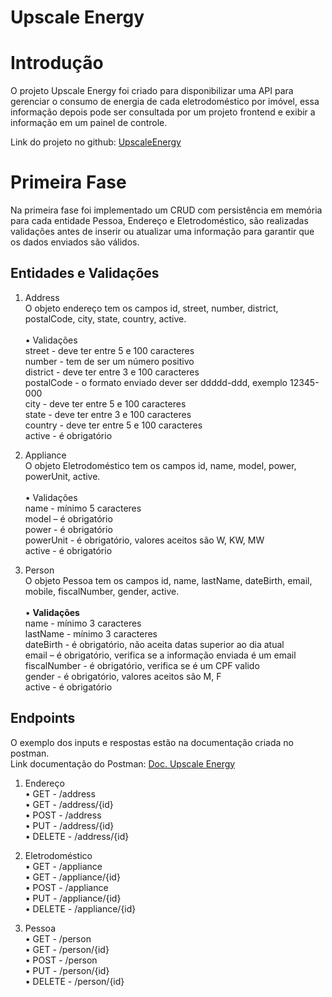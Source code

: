 # Upscale Energy
# Introdução

O projeto Upscale Energy foi criado para disponibilizar uma API para gerenciar o consumo de energia de cada eletrodoméstico por imóvel, essa informação depois pode ser consultada por um projeto frontend e exibir a informação em um painel de controle.

Link do projeto no github: [UpscaleEnergy](https://github.com/Reltessinger/upscaleEnergy)

# Primeira Fase

Na primeira fase foi implementado um CRUD com persistência em memória para cada entidade Pessoa, Endereço e Eletrodoméstico, são realizadas validações antes de inserir ou atualizar uma informação para garantir que os dados enviados são válidos.

## Entidades e Validações

1.	Address</br>
O objeto endereço tem os campos id, street, number, district, postalCode, city, state, country, active.</br></br>
•	Validações</br>
street - deve ter entre 5 e 100 caracteres</br>
number - tem de ser um número positivo</br>
district - deve ter entre 3 e 100 caracteres</br>
postalCode - o formato enviado dever ser ddddd-ddd, exemplo 12345-000</br>
city - deve ter entre 5 e 100 caracteres</br>
state - deve ter entre 3 e 100 caracteres</br>
country - deve ter entre 5 e 100 caracteres</br>
active - é obrigatório</br>

2.	Appliance</br>
O objeto Eletrodoméstico tem os campos id, name, model, power, powerUnit, active.</br></br>
•	Validações</br>
name - mínimo 5 caracteres </br>
model – é obrigatório</br>
power - é obrigatório</br>
powerUnit - é obrigatório, valores aceitos são W, KW, MW</br>
active - é obrigatório</br>

3.	Person</br>
O objeto Pessoa tem os campos id, name, lastName, dateBirth, email, mobile, fiscalNumber, gender, active.</br></br>
•	<b>Validações</b></br>
name - mínimo 3 caracteres</br>
lastName - mínimo 3 caracteres</br>
dateBirth - é obrigatório, não aceita datas superior ao dia atual</br>
email – é obrigatório, verifica se a informação enviada é um email</br>
fiscalNumber - é obrigatório, verifica se é um CPF valido</br>
gender - é obrigatório, valores aceitos são M, F</br>
active - é obrigatório</br>

## Endpoints

O exemplo dos inputs e respostas estão na documentação criada no postman.</br>
Link documentação do Postman: [Doc. Upscale Energy](https://documenter.getpostman.com/view/2772269/2s93z6djFF)</br>
1.	Endereço</br>
•	GET - /address </br>
•	GET - /address/{id}</br>
•	POST - /address </br>
•	PUT - /address/{id}</br>
•	DELETE - /address/{id}</br>

2.	Eletrodoméstico</br>
•	GET - /appliance</br>
•	GET - /appliance/{id}</br>
•	POST - /appliance</br>
•	PUT - /appliance/{id}</br>
•	DELETE - /appliance/{id}</br>

3.	Pessoa</br>
•	GET - /person</br>
•	GET - /person/{id}</br>
•	POST - /person</br>
•	PUT - /person/{id}</br>
•	DELETE - /person/{id}</br>
